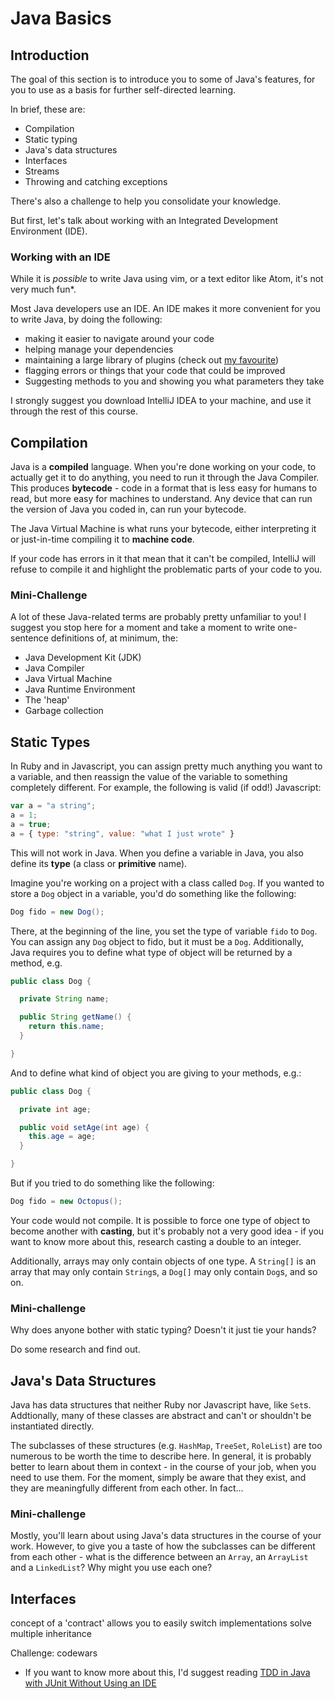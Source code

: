 # Java Basics

## Introduction
The goal of this section is to introduce you to some of Java's features, for you to use as a basis for further self-directed learning.

In brief, these are:
* Compilation
* Static typing
* Java's data structures
* Interfaces
* Streams
* Throwing and catching exceptions

There's also a challenge to help you consolidate your knowledge.

But first, let's talk about working with an Integrated Development Environment (IDE).

### Working with an IDE

While it is *possible* to write Java using vim, or a text editor like Atom, it's not very much fun*.

Most Java developers use an IDE. An IDE makes it more convenient for you to write Java, by doing the following:

* making it easier to navigate around your code
* helping manage your dependencies
* maintaining a large library of plugins (check out [my favourite](https://plugins.jetbrains.com/plugin/8575-nyan-progress-bar))
* flagging errors or things that your code that could be improved
* Suggesting methods to you and showing you what parameters they take

I strongly suggest you download IntelliJ IDEA to your machine, and use it through the rest of this course.

## Compilation

Java is a **compiled** language. When you're done working on your code, to actually get it to do anything, you need to run it through the Java Compiler. This produces **bytecode** - code in a format that is less easy for humans to read, but more easy for machines to understand. Any device that can run the version of Java you coded in, can run your bytecode.

The Java Virtual Machine is what runs your bytecode, either interpreting it or just-in-time compiling it to **machine code**.

If your code has errors in it that mean that it can't be compiled, IntelliJ will refuse to compile it and highlight the problematic parts of your code to you.

### Mini-Challenge
A lot of these Java-related terms are probably pretty unfamiliar to you! I suggest you stop here for a moment and take a moment to write one-sentence definitions of, at minimum, the:

* Java Development Kit (JDK)
* Java Compiler
* Java Virtual Machine
* Java Runtime Environment
* The 'heap'
* Garbage collection

## Static Types
In Ruby and in Javascript, you can assign pretty much anything you want to a variable, and then reassign the value of the variable to something completely different. For example, the following is valid (if odd!) Javascript:

```javascript
var a = "a string";
a = 1;
a = true;
a = { type: "string", value: "what I just wrote" }
```
This will not work in Java. When you define a variable in Java, you also define its **type** (a class or **primitive** name).

Imagine you're working on a project with a class called `Dog`. If you wanted to store a `Dog` object in a variable, you'd do something like the following:

```java
Dog fido = new Dog();
```

There, at the beginning of the line, you set the type of variable `fido` to `Dog`. You can assign any `Dog` object to fido, but it must be a `Dog`. Additionally, Java requires you to define what type of object will be returned by a method, e.g.

```java
public class Dog {

  private String name;

  public String getName() {
    return this.name;
  }

}
```

And to define what kind of object you are giving to your methods, e.g.:

```java
public class Dog {

  private int age;

  public void setAge(int age) {
    this.age = age;
  }

}
```

But if you tried to do something like the following:

```java
Dog fido = new Octopus();
```

Your code would not compile. It is possible to force one type of object to become another with **casting**, but it's probably not a very good idea - if you want to know more about this, research casting a double to an integer.

Additionally, arrays may only contain objects of one type. A `String[]` is an array that may only contain `String`s, a `Dog[]` may only contain `Dog`s, and so on.

### Mini-challenge
Why does anyone bother with static typing? Doesn't it just tie your hands? 

Do some research and find out.

## Java's Data Structures

Java has data structures that neither Ruby nor Javascript have, like `Set`s. Addtionally, many of these classes are abstract and can't or shouldn't be instantiated directly.

The subclasses of these structures (e.g. `HashMap`, `TreeSet`, `RoleList`) are too numerous to be worth the time to describe here. In general, it is probably better to learn about them in context - in the course of your job, when you need to use them. For the moment, simply be aware that they exist, and they are meaningfully different from each other. In fact...

### Mini-challenge

Mostly, you'll learn about using Java's data structures in the course of your work. However, to give you a taste of how the subclasses can be different from each other - what is the difference between an `Array`, an `ArrayList` and a `LinkedList`? Why might you use each one?

## Interfaces

concept of a 'contract'
allows you to easily switch implementations
solve multiple inheritance


Challenge: codewars

* If you want to know more about this, I'd suggest reading [TDD in Java with JUnit Without Using an IDE](https://medium.com/@pelensky/java-tdd-with-junit-without-using-an-ide-cd24d38adff)
